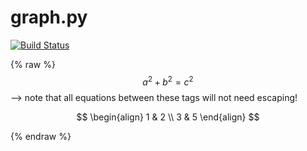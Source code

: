 # graph.py

<!DOCTYPE HTML PUBLIC "-//W3C//DTD HTML 4.01//EN" "http://www.w3.org/TR/html4/strict.dtd">
<html lang="en">
<head>
<meta http-equiv="content-type" content="text/html; charset=utf-8">
<title>Don't delete!</title>
<script type="text/javascript" charset="utf-8" src="
https://cdn.mathjax.org/mathjax/latest/MathJax.js?config=TeX-AMS-MML_HTMLorMML,
https://vincenttam.github.io/javascripts/MathJaxLocal.js"></script>
</head>
<body>

<script type="text/javascript" async
  src="https://cdnjs.cloudflare.com/ajax/libs/mathjax/2.7.5/MathJax.js?config=TeX-MML-AM_CHTML">
</script>

[![Build Status](https://travis-ci.com/Unaimend/graph.py.svg?branch=master)](https://travis-ci.com/Unaimend/graph.py)
 
 {% raw %}
  $$a^2 + b^2 = c^2$$ --> note that all equations between these tags will not need escaping! 
  
  $$
  \begin{align}
  1 & 2 \\
  3 & 5
  \end{align}
  $$
  
 {% endraw %}

</body>
